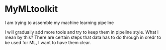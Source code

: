 # MyMLtoolkit
I am trying to assemble my machine learning pipeline

I will gradually add more tools and try to keep them in pipeline style. What I mean by this?
There are certain steps that data has to do through in oredr to be used for ML, I want to have them clear.
